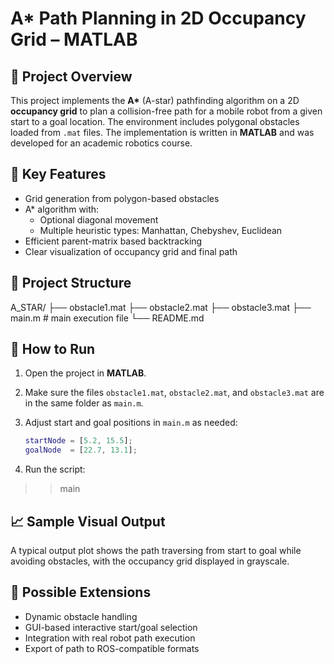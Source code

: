 # A* Path Planning in 2D Occupancy Grid – MATLAB

## 📌 Project Overview

This project implements the **A\*** (A-star) pathfinding algorithm on a 2D **occupancy grid** to plan a collision-free path for a mobile robot from a given start to a goal location. The environment includes polygonal obstacles loaded from `.mat` files. The implementation is written in **MATLAB** and was developed for an academic robotics course.

## 🧠 Key Features

- Grid generation from polygon-based obstacles
- A\* algorithm with:
  - Optional diagonal movement
  - Multiple heuristic types: Manhattan, Chebyshev, Euclidean
- Efficient parent-matrix based backtracking
- Clear visualization of occupancy grid and final path

## 📂 Project Structure
A_STAR/
├── obstacle1.mat
├── obstacle2.mat
├── obstacle3.mat
├── main.m # main execution file
└── README.md

## 🚀 How to Run

1. Open the project in **MATLAB**.
2. Make sure the files `obstacle1.mat`, `obstacle2.mat`, and `obstacle3.mat` are in the same folder as `main.m`.
3. Adjust start and goal positions in `main.m` as needed:

   ```matlab
   startNode = [5.2, 15.5];
   goalNode  = [22.7, 13.1];
4. Run the script:
>> main

## 📈 Sample Visual Output

A typical output plot shows the path traversing from start to goal while avoiding obstacles, with the occupancy grid displayed in grayscale.

## 🧭 Possible Extensions

* Dynamic obstacle handling
* GUI-based interactive start/goal selection
* Integration with real robot path execution
* Export of path to ROS-compatible formats

